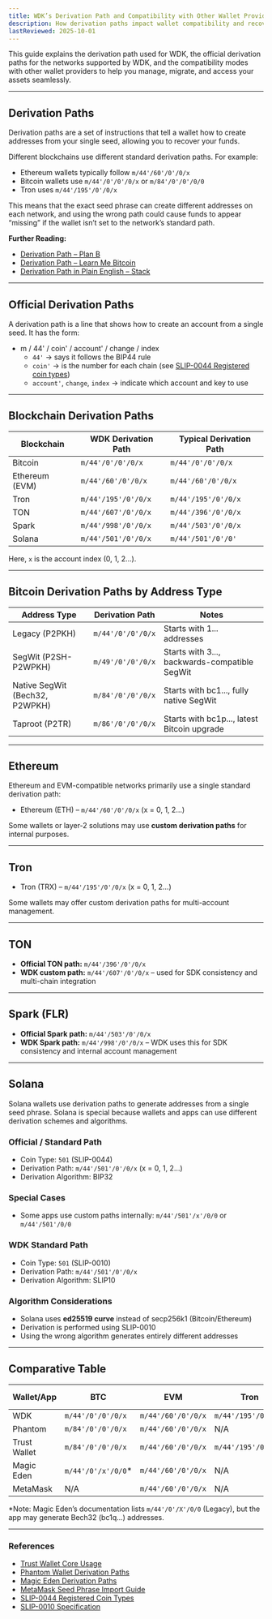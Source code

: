 ```yaml
---
title: WDK’s Derivation Path and Compatibility with Other Wallet Providers
description: How derivation paths impact wallet compatibility and recovery on different blockchains.
lastReviewed: 2025-10-01
---
```


This guide explains the derivation path used for WDK, the official derivation paths for the networks supported by WDK, and the compatibility modes with other wallet providers to help you manage, migrate, and access your assets seamlessly.

---

## Derivation Paths

Derivation paths are a set of instructions that tell a wallet how to create addresses from your single seed, allowing you to recover your funds.

Different blockchains use different standard derivation paths. For example:

- Ethereum wallets typically follow `m/44'/60'/0'/0/x`
- Bitcoin wallets use `m/44'/0'/0'/0/x` or `m/84'/0'/0'/0/0`
- Tron uses `m/44'/195'/0'/0/x`

This means that the exact seed phrase can create different addresses on each network, and using the wrong path could cause funds to appear “missing” if the wallet isn’t set to the network’s standard path.

**Further Reading:**

- [Derivation Path – Plan B](https://planb.network/en/resources/glossary/derivation-path)  
- [Derivation Path – Learn Me Bitcoin](https://learnmeabitcoin.com/technical/keys/hd-wallets/derivation-paths/)  
- [Derivation Path in Plain English – Stack](https://ethereum.stackexchange.com/questions/70017/can-someone-explain-the-meaning-of-derivation-path-in-wallet-in-plain-english-s)

---

## Official Derivation Paths

A derivation path is a line that shows how to create an account from a single seed. It has the form:

- m / 44' / coin' / account' / change / index
  - `44'` → says it follows the BIP44 rule  
  - `coin'` → is the number for each chain (see [SLIP-0044 Registered coin types](https://github.com/satoshilabs/slips/blob/master/slip-0044.md))  
  - `account'`, `change`, `index` → indicate which account and key to use  

---

## Blockchain Derivation Paths

| Blockchain | WDK Derivation Path | Typical Derivation Path |
|------------|-------------------|-----------------------|
| Bitcoin | `m/44'/0'/0'/0/x` | `m/44'/0'/0'/0/x` |
| Ethereum (EVM) | `m/44'/60'/0'/0/x` | `m/44'/60'/0'/0/x` |
| Tron | `m/44'/195'/0'/0/x` | `m/44'/195'/0'/0/x` |
| TON | `m/44'/607'/0'/0/x` | `m/44'/396'/0'/0/x` |
| Spark | `m/44'/998'/0'/0/x` | `m/44'/503'/0'/0/x` |
| Solana | `m/44'/501'/0'/0/x` | `m/44'/501'/0'/0'` |

Here, `x` is the account index (0, 1, 2…).

---

## Bitcoin Derivation Paths by Address Type

| Address Type | Derivation Path | Notes |
|--------------|----------------|-------|
| Legacy (P2PKH) | `m/44'/0'/0'/0/x` | Starts with 1... addresses |
| SegWit (P2SH-P2WPKH) | `m/49'/0'/0'/0/x` | Starts with 3..., backwards-compatible SegWit |
| Native SegWit (Bech32, P2WPKH) | `m/84'/0'/0'/0/x` | Starts with bc1..., fully native SegWit |
| Taproot (P2TR) | `m/86'/0'/0'/0/x` | Starts with bc1p..., latest Bitcoin upgrade |

---

## Ethereum

Ethereum and EVM-compatible networks primarily use a single standard derivation path:

- Ethereum (ETH) – `m/44'/60'/0'/0/x` (x = 0, 1, 2…)

Some wallets or layer-2 solutions may use **custom derivation paths** for internal purposes.

---

## Tron

- Tron (TRX) – `m/44'/195'/0'/0/x` (x = 0, 1, 2…)  

Some wallets may offer custom derivation paths for multi-account management.

---

## TON

- **Official TON path:** `m/44'/396'/0'/0/x`  
- **WDK custom path:** `m/44'/607'/0'/0/x` – used for SDK consistency and multi-chain integration  

---

## Spark (FLR)

- **Official Spark path:** `m/44'/503'/0'/0/x`  
- **WDK Spark path:** `m/44'/998'/0'/0/x` – WDK uses this for SDK consistency and internal account management  

---

## Solana

Solana wallets use derivation paths to generate addresses from a single seed phrase. Solana is special because wallets and apps can use different derivation schemes and algorithms.

### Official / Standard Path

- Coin Type: `501` (SLIP-0044)  
- Derivation Path: `m/44'/501'/0'/0/x` (x = 0, 1, 2…)  
- Derivation Algorithm: BIP32  

### Special Cases

- Some apps use custom paths internally: `m/44'/501'/x'/0/0` or `m/44'/501'/0/0`  

### WDK Standard Path

- Coin Type: `501` (SLIP-0010)  
- Derivation Path: `m/44'/501'/0'/0/x`  
- Derivation Algorithm: SLIP10  

### Algorithm Considerations

- Solana uses **ed25519 curve** instead of secp256k1 (Bitcoin/Ethereum)  
- Derivation is performed using SLIP-0010  
- Using the wrong algorithm generates entirely different addresses  

---

## Comparative Table

| Wallet/App | BTC | EVM | Tron | TON | Spark | Solana | Solana Algorithm |
|------------|-----|-----|------|-----|-------|--------|----------------|
| WDK | `m/44'/0'/0'/0/x` | `m/44'/60'/0'/0/x` | `m/44'/195'/0'/0/x` | `m/44'/607'/0'/0/x` | `m/44'/998'/0'/0/x` | `m/44'/501'/0'/0/x` | SLIP10 |
| Phantom | `m/84'/0'/0'/0/x` | `m/44'/60'/0'/0/x` | N/A | N/A | N/A | `m/44'/501'/0'/0` | SLIP10 |
| Trust Wallet | `m/84'/0'/0'/0/x` | `m/44'/60'/0'/0/x` | `m/44'/195'/0'/0/x` | `m/44'/607'/0'` | N/A | `m/44'/501'/x'/0/0` | BIP32 |
| Magic Eden | `m/44'/0'/x'/0/0`* | `m/44'/60'/0'/0/x` | N/A | N/A | N/A | `m/44'/501'/x'/0/0` | BIP32 |
| MetaMask | N/A | `m/44'/60'/0'/0/x` | N/A | N/A | N/A | `m/44'/501'/x'/0/0` | BIP32 |

\*Note: Magic Eden’s documentation lists `m/44'/0'/X'/0/0` (Legacy), but the app may generate Bech32 (bc1q…) addresses.

---

### References

- [Trust Wallet Core Usage](https://developer.trustwallet.com/developer/wallet-core/integration-guide/wallet-core-usage)  
- [Phantom Wallet Derivation Paths](https://help.phantom.com/hc/en-us/articles/12988493966227-What-derivation-paths-does-Phantom-wallet-support)  
- [Magic Eden Derivation Paths](https://help.magiceden.io/en/articles/10113666-understanding-derivation-paths-and-compatibility-modes-in-the-magic-eden-app)  
- [MetaMask Seed Phrase Import Guide](https://support.metamask.io/configure/wallet/importing-a-seed-phrase-from-another-wallet-software-derivation-path/)  
- [SLIP-0044 Registered Coin Types](https://github.com/satoshilabs/slips/blob/master/slip-0044.md)  
- [SLIP-0010 Specification](https://github.com/satoshilabs/slips/blob/master/slip-0010.md)